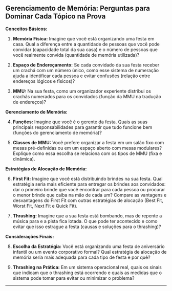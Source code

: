 ## Gerenciamento de Memória: Perguntas para Dominar Cada Tópico na Prova

**Conceitos Básicos:**

1. **Memória Física:** Imagine que você está organizando uma festa em casa. Qual a diferença entre a quantidade de pessoas que você pode convidar (capacidade total da sua casa) e o número de pessoas que você realmente convida (quantidade de memória utilizada)?

2. **Espaço de Endereçamento:** Se cada convidado da sua festa receber um crachá com um número único, como esse sistema de numeração ajuda a identificar cada pessoa e evitar confusões (relação entre endereços lógicos e físicos)?

3. **MMU:** Na sua festa, como um organizador experiente distribui os crachás numerados para os convidados (função da MMU na tradução de endereços)?

**Gerenciamento de Memória:**

4. **Funções:** Imagine que você é o gerente da festa. Quais as suas principais responsabilidades para garantir que tudo funcione bem (funções do gerenciamento de memória)?

5. **Classes de MMU:** Você prefere organizar a festa em um salão fixo com mesas pré-definidas ou em um espaço aberto com mesas modulares? Explique como essa escolha se relaciona com os tipos de MMU (fixa e dinâmica).

**Estratégias de Alocação de Memória:**

6. **First Fit:** Imagine que você está distribuindo brindes na sua festa. Qual estratégia seria mais eficiente para entregar os brindes aos convidados: dar o primeiro brinde que você encontrar para cada pessoa ou procurar o menor brinde que caiba na mão de cada um? Compare as vantagens e desvantagens do First Fit com outras estratégias de alocação (Best Fit, Worst Fit, Next Fit e Quick Fit).

7. **Thrashing:** Imagine que a sua festa está bombando, mas de repente a música para e a pista fica lotada. O que pode ter acontecido e como evitar que isso estrague a festa (causas e soluções para o thrashing)?

**Considerações Finais:**

8. **Escolha da Estratégia:** Você está organizando uma festa de aniversário infantil ou um evento corporativo formal? Qual estratégia de alocação de memória seria mais adequada para cada tipo de festa e por quê?

9. **Thrashing na Prática:** Em um sistema operacional real, quais os sinais que indicam que o thrashing está ocorrendo e quais as medidas que o sistema pode tomar para evitar ou minimizar o problema?

---
